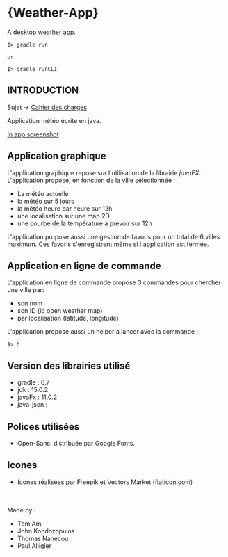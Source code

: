 
# {Weather-App}  

A desktop weather app.  

```
$> gradle run

or 

$> gradle runCLI
```

## INTRODUCTION

Sujet ->  [Cahier des charges](/cahier_charges.pdf)

Application météo écrite en java. <br>

[In app screenshot](https://github.com/JohnKondo/weather-app/blob/master/Screenshot_Weather-App.png)

## Application graphique

L'application graphique repose sur l'utilisation de la librairie *javaFX*.<br>
L'application propose, en fonction de la ville sélectionnée :
- La météo actuelle 
- la météo sur 5 jours
- la météo heure par heure sur 12h
- une localisation sur une map 2D
- une courbe de la température à prevoir sur 12h

L'application propose aussi une gestion de favoris pour un total de 6 villes maximum.
Ces favoris s'enregistrent même si l'application est fermée.

## Application en ligne de commande

L'application en ligne de commande propose 3 commandes pour chercher une ville par:
- son nom
- son ID (id open weather map)
- par localisation (latitude, longitude)

L'application propose aussi un helper à lancer avec la commande :
```
$> h 
```

## Version des librairies utilisé

- gradle : 6.7 
- jdk : 15.0.2
- javaFx : 11.0.2
- java-json :

## Polices utilisées
- Open-Sans:  distribuée par Google Fonts.

## Icones
- Icones réalisées par Freepik et Vectors Market (flaticon.com)

<br><br>
Made by :
- Tom Ami
- John Kondozopulos
- Thomas Nanecou
- Paul Alligier 
 
